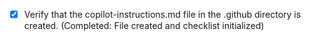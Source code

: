 <!-- Use this file to provide workspace-specific custom instructions to Copilot. For more details, visit https://code.visualstudio.com/docs/copilot/copilot-customization#_use-a-githubcopilotinstructionsmd-file -->
 - [x] Verify that the copilot-instructions.md file in the .github directory is created. (Completed: File created and checklist initialized)

	<!-- Ask for project type, language, and frameworks if not specified. Skip if already provided. -->

	<!--
	Ensure that the previous step has been marked as completed.
	Call project setup tool with projectType parameter.
	Run scaffolding command to create project files and folders.
	Use '.' as the working directory.
	If no appropriate projectType is available, search documentation using available tools.
	Otherwise, create the project structure manually using available file creation tools.
	-->

	<!--
	Verify that all previous steps have been completed successfully and you have marked the step as completed.
	Develop a plan to modify codebase according to user requirements.
	Apply modifications using appropriate tools and user-provided references.
	Skip this step for "Hello World" projects.
	-->

	<!-- ONLY install extensions provided mentioned in the get_project_setup_info. Skip this step otherwise and mark as completed. -->

	<!--
	Verify that all previous steps have been completed.
	Install any missing dependencies.
	Run diagnostics and resolve any issues.
	Check for markdown files in project folder for relevant instructions on how to do this.
	-->

	<!--
	Verify that all previous steps have been completed.
	Check https://code.visualstudio.com/docs/debugtest/tasks to determine if the project needs a task. If so, use the create_and_run_task to create and launch a task based on package.json, README.md, and project structure.
	Skip this step otherwise.
	 -->

	<!--
	Verify that all previous steps have been completed.
	Prompt user for debug mode, launch only if confirmed.
	 -->

	<!--
	Verify that all previous steps have been completed.
	Verify that README.md and the copilot-instructions.md file in the .github directory exists and contains current project information.
	Clean up the copilot-instructions.md file in the .github directory by removing all HTML comments.
	 -->

<!--
## Execution Guidelines
PROGRESS TRACKING:

COMMUNICATION RULES:

DEVELOPMENT RULES:

FOLDER CREATION RULES:

EXTENSION INSTALLATION RULES:

PROJECT CONTENT RULES:

TASK COMPLETION RULES:
  - Project is successfully scaffolded and compiled without errors
  - copilot-instructions.md file in the .github directory exists in the project
  - README.md file exists and is up to date
  - User is provided with clear instructions to debug/launch the project

Before starting a new task in the above plan, update progress in the plan.
- Work through each checklist item systematically.
- Keep communication concise and focused.
- Follow development best practices.
